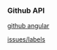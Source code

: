 ### Github API

[github angular](https://github.com/angular/angular)

[issues/labels](https://docs.github.com/es/rest/issues/labels?apiVersion=2022-11-28)
